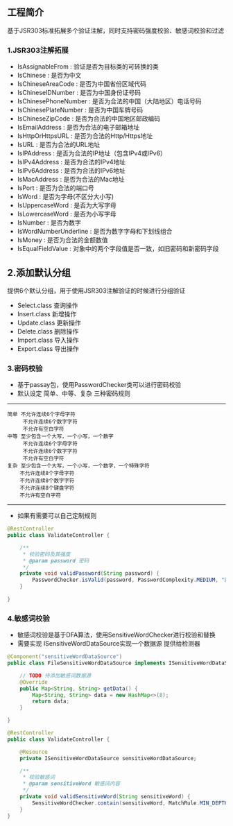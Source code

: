 ## 工程简介
基于JSR303标准拓展多个验证注解，同时支持密码强度校验、敏感词校验和过滤

### 1.JSR303注解拓展

- IsAssignableFrom : 验证是否为目标类的可转换的类
- IsChinese : 是否为中文
- IsChineseAreaCode : 是否为中国省份区域代码
- IsChineseIDNumber : 是否为中国身份证号码
- IsChinesePhoneNumber : 是否为合法的中国（大陆地区）电话号码
- IsChinesePlateNumber : 是否为中国车牌号码
- IsChineseZipCode : 是否为合法的中国地区邮政编码
- IsEmailAddress : 是否为合法的电子邮箱地址 
- IsHttpOrHttpsURL : 是否为合法的Http/Https地址
- IsURL : 是否为合法的URL地址
- IsIPAddress : 是否为合法的IP地址（包含IPv4或IPv6）
- IsIPv4Address : 是否为合法的IPv4地址
- IsIPv6Address : 是否为合法的IPv6地址
- IsMacAddress : 是否为合法的Mac地址
- IsPort : 是否为合法的端口号
- IsWord : 是否为字母(不区分大小写)
- IsUppercaseWord : 是否为大写字母
- IsLowercaseWord : 是否为小写字母
- IsNumber : 是否为数字
- IsWordNumberUnderline : 是否为数字字母和下划线组合
- IsMoney : 是否为合法的金额数值
- IsEqualFieldValue : 对象中的两个字段值是否一致，如旧密码和新密码字段

## 2.添加默认分组

提供6个默认分组，用于使用JSR303注解验证的时候进行分组验证
- Select.class 查询操作
- Insert.class 新增操作
- Update.class 更新操作
- Delete.class 删除操作
- Import.class 导入操作
- Export.class 导出操作

### 3.密码校验

- 基于passay包，使用PasswordChecker类可以进行密码校验
- 默认设定 简单、中等、复杂 三种密码规则
---
    简单 不允许连续6个字母字符
         不允许连续6个数字字符
         不允许有空白字符
    中等 至少包含一个大写，一个小写，一个数字
         不允许连续6个字母字符
         不允许连续6个数字字符
         不允许有空白字符
    复杂 至少包含一个大写，一个小写，一个数字，一个特殊字符
        不允许连续8个字母字符
        不允许连续8个数字字符
        不允许连续8个键盘字符
        不允许有空白字符
---
- 如果有需要可以自己定制规则
~~~java
@RestController
public class ValidateController {

    /**
     * 校验密码及其强度
     * @param password 密码
     */
    private void validPassword(String password) {
        PasswordChecker.isValid(password, PasswordComplexity.MEDIUM, "密码强度较低");
    }
    
}
~~~

### 4.敏感词校验

- 敏感词校验是基于DFA算法，使用SensitiveWordChecker进行校验和替换
- 需要实现 ISensitiveWordDataSource实现一个数据源 提供给检测器
~~~java
@Component("sensitiveWordDataSource")
public class FileSensitiveWordDataSource implements ISensitiveWordDataSource {

    // TODO 待添加敏感词数据源
    @Override
    public Map<String, String> getData() {
        Map<String, String> data = new HashMap<>(8);
        return data;
    }

}

@RestController
public class ValidateController {

    @Resource
    private ISensitiveWordDataSource sensitiveWordDataSource;

    /**
     * 校验敏感词
     * @param sensitiveWord 敏感词内容
     */
    private void validSensitiveWord(String sensitiveWord) {
        SensitiveWordChecker.contain(sensitiveWord, MatchRule.MIN_DEPTH, sensitiveWordDataSource);
    }
}
~~~


